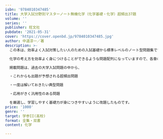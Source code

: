 ```yaml
---
isbn: '9784010347485'
title: 大学入試分野別マスターノート無機化学（化学基礎・化学）超頻出37題
volume: ''
series: ''
publisher: 旺文社
pubdate: '2021-05-31'
cover: 'https://cover.openbd.jp/9784010347485.jpg'
author: 中道淳一／著
description: >-
  この本は、効率よく入試対策したい人のための入試基礎から標準レベルのノート型問題集です。

  化学の考え方を効率よく身につけることができるような問題配列になっていますので、各章の「例１」から順番に学習することをおススメします。化学的な現象の見、問題の解き方が理解できるようになります。

  掲載問題は、過去の大学入試問題の中から、

  ・これからも出題が予想される超頻出問題

  ・一度は解いておきたい典型問題

  ・応用がきく汎用性のある問題

  を厳選し、学習しやすく基礎力が身につきやすいように改題したものです。
price: '1000'
genre: ''
target: 学参II(高校)
format: 全集・双書
content: 化学

---
```

